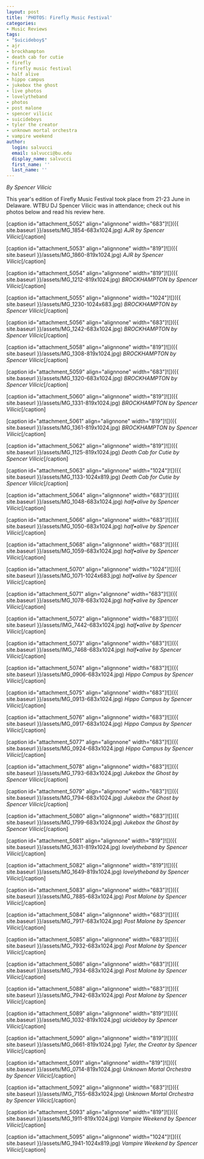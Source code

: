 ```yaml
---
layout: post
title: 'PHOTOS: Firefly Music Festival'
categories:
- Music Reviews
tags:
- "$uicideboy$"
- ajr
- brockhampton
- death cab for cutie
- firefly
- firefly music festival
- half alive
- hippo campus
- jukebox the ghost
- live photos
- lovelytheband
- photos
- post malone
- spencer vilicic
- suicideboys
- tyler the creator
- unknown mortal orchestra
- vampire weekend
author:
  login: salvucci
  email: salvucci@bu.edu
  display_name: salvucci
  first_name: ''
  last_name: ''
---
```

_By Spencer Vilicic_

This year's edition of Firefly Music Festival took place from 21-23 June in Delaware. WTBU DJ Spencer Vilicic was in attendance; check out his photos below and read his review here.

\[caption id="attachment\_5052" align="alignnone" width="683"\]![]({{ site.baseurl }}/assets/MG_1854-683x1024.jpg) _AJR by Spencer Vilicic_\[/caption\]

\[caption id="attachment\_5053" align="alignnone" width="819"\]![]({{ site.baseurl }}/assets/MG_1860-819x1024.jpg) _AJR by Spencer Vilicic_\[/caption\]

\[caption id="attachment\_5054" align="alignnone" width="819"\]![]({{ site.baseurl }}/assets/MG_1212-819x1024.jpg) _BROCKHAMPTON by Spencer Vilicic_\[/caption\]

\[caption id="attachment\_5055" align="alignnone" width="1024"\]![]({{ site.baseurl }}/assets/MG_1230-1024x683.jpg) _BROCKHAMPTON by Spencer Vilicic_\[/caption\]

\[caption id="attachment\_5056" align="alignnone" width="683"\]![]({{ site.baseurl }}/assets/MG_1242-683x1024.jpg) _BROCKHAMPTON by Spencer Vilicic_\[/caption\]

\[caption id="attachment\_5058" align="alignnone" width="819"\]![]({{ site.baseurl }}/assets/MG_1308-819x1024.jpg) _BROCKHAMPTON by Spencer Vilicic_\[/caption\]

\[caption id="attachment\_5059" align="alignnone" width="683"\]![]({{ site.baseurl }}/assets/MG_1320-683x1024.jpg) _BROCKHAMPTON by Spencer Vilicic_\[/caption\]

\[caption id="attachment\_5060" align="alignnone" width="819"\]![]({{ site.baseurl }}/assets/MG_1331-819x1024.jpg) _BROCKHAMPTON by Spencer Vilicic_\[/caption\]

\[caption id="attachment\_5061" align="alignnone" width="819"\]![]({{ site.baseurl }}/assets/MG_1361-819x1024.jpg) _BROCKHAMPTON by Spencer Vilicic_\[/caption\]

\[caption id="attachment\_5062" align="alignnone" width="819"\]![]({{ site.baseurl }}/assets/MG_1125-819x1024.jpg) _Death Cab for Cutie by Spencer Vilicic_\[/caption\]

\[caption id="attachment\_5063" align="alignnone" width="1024"\]![]({{ site.baseurl }}/assets/MG_1133-1024x819.jpg) _Death Cab for Cutie by Spencer Vilicic_\[/caption\]

\[caption id="attachment\_5064" align="alignnone" width="683"\]![]({{ site.baseurl }}/assets/MG_1048-683x1024.jpg) _half•alive by Spencer Vilicic_\[/caption\]

\[caption id="attachment\_5066" align="alignnone" width="683"\]![]({{ site.baseurl }}/assets/MG_1050-683x1024.jpg) _half•alive by Spencer Vilicic_\[/caption\]

\[caption id="attachment\_5068" align="alignnone" width="683"\]![]({{ site.baseurl }}/assets/MG_1059-683x1024.jpg) _half•alive by Spencer Vilicic_\[/caption\]

\[caption id="attachment\_5070" align="alignnone" width="1024"\]![]({{ site.baseurl }}/assets/MG_1071-1024x683.jpg) _half•alive by Spencer Vilicic_\[/caption\]

\[caption id="attachment\_5071" align="alignnone" width="683"\]![]({{ site.baseurl }}/assets/MG_1078-683x1024.jpg) _half•alive by Spencer Vilicic_\[/caption\]

\[caption id="attachment\_5072" align="alignnone" width="683"\]![]({{ site.baseurl }}/assets/IMG_7442-683x1024.jpg) _half•alive by Spencer Vilicic_\[/caption\]

\[caption id="attachment\_5073" align="alignnone" width="683"\]![]({{ site.baseurl }}/assets/IMG_7468-683x1024.jpg) _half•alive by Spencer Vilicic_\[/caption\]

\[caption id="attachment\_5074" align="alignnone" width="683"\]![]({{ site.baseurl }}/assets/MG_0906-683x1024.jpg) _Hippo Campus by Spencer Vilicic_\[/caption\]

\[caption id="attachment\_5075" align="alignnone" width="683"\]![]({{ site.baseurl }}/assets/MG_0913-683x1024.jpg) _Hippo Campus by Spencer Vilicic_\[/caption\]

\[caption id="attachment\_5076" align="alignnone" width="683"\]![]({{ site.baseurl }}/assets/MG_0917-683x1024.jpg) _Hippo Campus by Spencer Vilicic_\[/caption\]

\[caption id="attachment\_5077" align="alignnone" width="683"\]![]({{ site.baseurl }}/assets/MG_0924-683x1024.jpg) _Hippo Campus by Spencer Vilicic_\[/caption\]

\[caption id="attachment\_5078" align="alignnone" width="683"\]![]({{ site.baseurl }}/assets/MG_1793-683x1024.jpg) _Jukebox the Ghost by Spencer Vilicic_\[/caption\]

\[caption id="attachment\_5079" align="alignnone" width="683"\]![]({{ site.baseurl }}/assets/MG_1794-683x1024.jpg) _Jukebox the Ghost by Spencer Vilicic_\[/caption\]

\[caption id="attachment\_5080" align="alignnone" width="683"\]![]({{ site.baseurl }}/assets/MG_1799-683x1024.jpg) _Jukebox the Ghost by Spencer Vilicic_\[/caption\]

\[caption id="attachment\_5081" align="alignnone" width="819"\]![]({{ site.baseurl }}/assets/MG_1631-819x1024.jpg) _lovelytheband by Spencer Vilicic_\[/caption\]

\[caption id="attachment\_5082" align="alignnone" width="819"\]![]({{ site.baseurl }}/assets/MG_1649-819x1024.jpg) _lovelytheband by Spencer Vilicic_\[/caption\]

\[caption id="attachment\_5083" align="alignnone" width="683"\]![]({{ site.baseurl }}/assets/MG_7885-683x1024.jpg) _Post Malone by Spencer Vilicic_\[/caption\]

\[caption id="attachment\_5084" align="alignnone" width="683"\]![]({{ site.baseurl }}/assets/MG_7917-683x1024.jpg) _Post Malone by Spencer Vilicic_\[/caption\]

\[caption id="attachment\_5085" align="alignnone" width="683"\]![]({{ site.baseurl }}/assets/MG_7932-683x1024.jpg) _Post Malone by Spencer Vilicic_\[/caption\]

\[caption id="attachment\_5086" align="alignnone" width="683"\]![]({{ site.baseurl }}/assets/MG_7934-683x1024.jpg) _Post Malone by Spencer Vilicic_\[/caption\]

\[caption id="attachment\_5088" align="alignnone" width="683"\]![]({{ site.baseurl }}/assets/MG_7942-683x1024.jpg) _Post Malone by Spencer Vilicic_\[/caption\]

\[caption id="attachment\_5089" align="alignnone" width="819"\]![]({{ site.baseurl }}/assets/MG_1032-819x1024.jpg) _$uicideboy$ by Spencer Vilicic_\[/caption\]

\[caption id="attachment\_5090" align="alignnone" width="819"\]![]({{ site.baseurl }}/assets/MG_0661-819x1024.jpg) _Tyler, the Creator by Spencer Vilicic_\[/caption\]

\[caption id="attachment\_5091" align="alignnone" width="819"\]![]({{ site.baseurl }}/assets/MG_0714-819x1024.jpg) _Unknown Mortal Orchestra by Spencer Vilicic_\[/caption\]

\[caption id="attachment\_5092" align="alignnone" width="683"\]![]({{ site.baseurl }}/assets/IMG_7155-683x1024.jpg) _Unknown Mortal Orchestra by Spencer Vilicic_\[/caption\]

\[caption id="attachment\_5093" align="alignnone" width="819"\]![]({{ site.baseurl }}/assets/MG_1911-819x1024.jpg) _Vampire Weekend by Spencer Vilicic_\[/caption\]

\[caption id="attachment\_5095" align="alignnone" width="1024"\]![]({{ site.baseurl }}/assets/MG_1941-1024x819.jpg) _Vampire Weekend by Spencer Vilicic_\[/caption\]